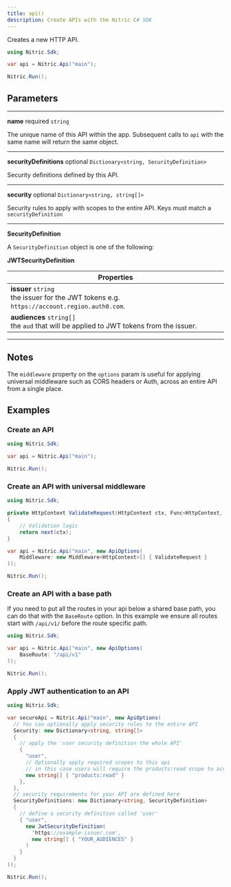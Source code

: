 ```yaml
---
title: api()
description: Create APIs with the Nitric C# SDK
---
```


Creates a new HTTP API.

```csharp
using Nitric.Sdk;

var api = Nitric.Api("main");

Nitric.Run();
```

## Parameters

---

**name** required `string`

The unique name of this API within the app. Subsequent calls to `api` with the same name will return the same object.

---

**securityDefinitions** optional `Dictionary<string, SecurityDefinition>`

Security definitions defined by this API.

---

**security** optional `Dictionary<string, string[]>`

Security rules to apply with scopes to the entire API. Keys must match a `securityDefinition`

---

**SecurityDefinition**

A `SecurityDefinition` object is one of the following:

**JWTSecurityDefinition**

| Properties                                                                                       |
| ------------------------------------------------------------------------------------------------ |
| **issuer** `string` <br/> the issuer for the JWT tokens e.g. `https://account.region.auth0.com`. |
| **audiences** `string[]` <br/> the `aud` that will be applied to JWT tokens from the issuer.     |

---

## Notes

The `middleware` property on the `options` param is useful for applying universal middleware such as CORS headers or Auth, across an entire API from a single place.

## Examples

### Create an API

```csharp
using Nitric.Sdk;

var api = Nitric.Api("main");

Nitric.Run();
```

### Create an API with universal middleware

```csharp
using Nitric.Sdk;

private HttpContext ValidateRequest(HttpContext ctx, Func<HttpContext, HttpContext> next)
{
    // Validation logic
    return next(ctx);
}

var api = Nitric.Api("main", new ApiOptions(
    Middleware: new Middleware<HttpContext>[] { ValidateRequest }
));

Nitric.Run();
```

### Create an API with a base path

If you need to put all the routes in your api below a shared base path, you can do that with the `BaseRoute` option. In this example we ensure all routes start with `/api/v1/` before the route specific path.

```csharp
using Nitric.Sdk;

var api = Nitric.Api("main", new ApiOptions(
    BaseRoute: "/api/v1"
));

Nitric.Run();
```

### Apply JWT authentication to an API

```csharp
using Nitric.Sdk;

var secureApi = Nitric.Api("main", new ApiOptions(
  // You can optionally apply security rules to the entire API         
  Security: new Dictionary<string, string[]>
  {
    // apply the 'user security definition the whole API'
    { 
      "user", 
      // Optionally apply required scopes to this api
      // in this case users will require the products:read scope to access the API
      new string[] { "products:read" } 
    },
  },
  // security requirements for your API are defined here
  SecurityDefinitions: new Dictionary<string, SecurityDefinition>
  {
    // define a security definition called 'user'
    { "user",
      new JwtSecurityDefinition(
        'https://example-issuer.com',
        new string[] { "YOUR_AUDIENCES" }
      )
    }
  }
));

Nitric.Run();
```
